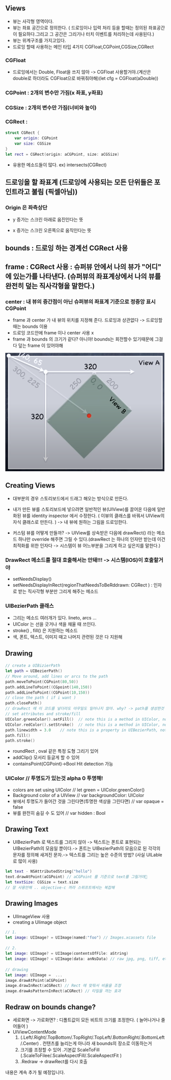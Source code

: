 ## Views

- 뷰는 사각형 영역이다.
- 뷰는 좌표 공간으로 정의한다. ( 드로잉이나 입력 처리 등을 할때는 정의된 좌표공간이 필요하다.그리고 그 공간은 그리기나 터치 이벤트를 처리하는데 사용된다.)
- 뷰는 위계구조를 가지고있다.
- 드로잉 할때 사용하는 메인 타입 4가지 CGFloat,CGPoint,CGSize,CGRect

### CGFloat

- 드로잉에서는 Double, Float을 쓰지 않아 -> CGFloat 사용할거야.(계산은 double로 하더라도 CGFloat으로 바꿔줘야해)(let cfg = CGFloat(aDouble))

### CGPoint : 2개의 변수만 가짐(x 좌표, y좌표)

### CGSize : 2개의 변수만 가짐(너비와 높이)

### CGRect :

```swift
struct CGRect {
	var origin: CGPoint
	var size: CGSize
}
let rect = CGRect(origin: aCGPoint, size: aCGSize)

```

- 유용한 메소드들이 많다. ex) intersects(CGRect)

## 드로잉을 할 좌표계 (드로잉에 사용되는 모든 단위들은 포인트라고 불림 (픽셀아님))

### Origin 은 좌측상단

- y 증가는 스크린 아래로 움진인다는 뜻

- x 증가는 스크린 오른쪽으로 움직인다는 뜻

## bounds : 드로잉 하는 경계선 CGRect 사용

## frame : CGRect 사용 : 슈퍼뷰 안에서 나의 뷰가 "어디" 에 있는가를 나타낸다. (슈퍼뷰의 좌표계상에서 나의 뷰를 완전히 덮는 직사각형을 말한다.)

### center : 내 뷰의 중간점이 아닌 슈퍼뷰의 좌표계 기준으로 정중앙 표시 CGPoint

- frame 과 center 가 내 뷰의 위치를 지정해 준다. 드로잉과 상관없다 -> 드로잉할때는 bounds 이용
- 드로잉 코드안에 frame 이나 center 사용 x
- frame 과 bounds 의 크기가 같다? 아니야! bounds는 회전할수 있기때문에 그걸 다 덮는 frame 이 있어야해

<img src = "../../images/frameandbounds.png" width="500px">

## Creating Views

- 대부분의 경우 스토리보드에서 드래그 해오는 방식으로 만든다.
- 내가 만든 뷰를 스토리보드에 넣으려면 일반적인 뷰(UIView)를 끌어온 다음에 일반화된 뷰를 identity inspector 에서 수정한다. ( 이뷰의 클래스를 바꿔서 UIView의 자식 클래스로 만든다. ) -> 내 뷰에 원하는 그림을 드로잉한다.

- 커스텀 뷰를 어떻게 만들까? -> UIView를 상속받은 다음에 drawRect() 라는 메소드 하나만 override 해주면 그릴 수 있다.(drawRect 는 하나의 인자만 받는데 이건 최적화를 위한 인자다 -> 시스템이 뷰 어느부분을 그리게 하고 싶은지를 말한다.)

### DrawRect 메소드를 절대 호출해서는 안돼!!! -> 시스템(IOS)이 호출할거야

- setNeedsDisplay()
- setNeedsDisplayInRect(regionThatNeedsToBeRddrawn: CGRect ) : 인자로 받는 직사각형 부분만 그리게 해주는 메소드

### UIBezierPath 클래스

- 그리는 메소드 여러개가 있다. lineto, arcs ...
- UIColor 는 선을 긋거나 색을 채울 때 쓰인다.
- stroke() , fill() 은 지원하는 메소드
- 색, 폰트, 텍스트, 이미지 때고 나머지 관련된 것은 다 지원해

## Drawing

```swift
// create a UIBizierPath
let path = UIBezierPath()
// Move around, add lines or arcs to the path
path.moveToPoint(CGPoint(80,50))
path.addLineToPoint((CGpoint(140,150))
path.addLineToPoint((CGPoint(10,150))
// close the path ( if i want )
path.closePath()
// drawRect 에 이 코드를 넣더라도 아무일도 일어나지 않아. why? -> path를 생성한것 뿐. 그리질 않았어
// set attributes and stroke/fill
UIColor.greenColor().setFill()	// note this is a method in UIColor, not UIBezierPath
UIColor.redColor().setStroke()	// note this is a method in UIColor, not UIBezierPath
path.linewidth = 3.0	// note this is a property in UIBezierPath, not UIColor
path.fill()
path.stroke()
```

- roundRect , oval 같은 특정 도형 그리기 있어
- addClip() 모서리 둥글게 할 수 있어
- containsPoint(CGPoint)->Bool Hit detection 가능

### UIColor // 투명도가 있는것 alpha 0 투명해!

- colors are set using UIColor // let green = UIColor.greenColor()
- Background color of a UIView // var backgroundColor: UIColor
- 뷰에서 투명도가 들어간 것을 그린다면(투명한 색상을 그린다면) // var opaque = false
- 뷰를 완전히 숨길 수 도 있어 // var hidden : Bool

## Drawing Text

- UIBezierPath 로 텍스트를 그리지 않아 -> 텍스트는 폰트로 표현되는 UIBezierPath의 모음일 뿐이다.-> 폰트는 UIBezierPath의 모음으로 된 각각의 문자를 정의해 새겨진 문자.-> 텍스트를 그리는 높은 수준의 방법? (사실 UILable 로 많이 사용)

```swift
let text - NSAttributedString("hello")
text.drawAtPoint(aCGPoint) // aCGPoint 를 기준으로 text를 그릴거야
let textSize: CGSize = text.size
// 잘 사용안해 .. objective-c 꺼라 스위프트에서는 복잡해
```

## Drawing Images

- UIImageView 사용
- creating a UIimage object

```swift
// 1.
let image: UIImage? = UIImage(named:"foo") // Images.xcassets file

// 2.
let image: UIImage? = UIImage(contentsOfFile: aString)
let image: UIImage? = UIImage(data: anNsData) // raw jpg, png, tiff, etc

// drawing
let image: UIImage =  ...
image.drawAtPoint(aCGPoint)
image.drawInRect(aCGRect) // Rect 에 맞춰서 비율을 조정
image.drawAsPatternInRect(aCGRect) // 타일을 까는 효과
```

## Redraw on bounds change?

- 세로화면 -> 가로화면? : 디폴트값이 모든 비트의 크기를 조정한다. ( 늘어나거나 줄어들어 )
- UIViewContentMode
  1.  (.Left/.Right/.TopBottom/.TopRight/.TopLeft/.BottomRight/.BottomLeft/.Center) . 컨텐츠를 늘리는게 아니라 새 bounds의 장소로 이동하는거
  2.  크기를 조정할 수 있어 .기본값 ScaleToFill (.ScaleToFilee/.ScaleAspectFill/.ScaleAspectFit )
  3.  .Redraw -> drawRect를 다시 호출

내용은 계속 추가 될 예정입니다.
